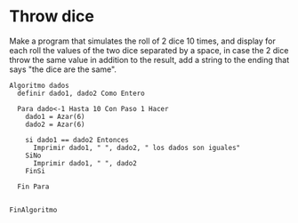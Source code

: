 # Throw dice

Make a program that simulates the roll of 2 dice 10 times, and display for each roll the values of the two dice separated by a space, in case the 2 dice throw the same value in addition to the result, add a string to the ending that says "the dice are the same".

    Algoritmo dados
      definir dado1, dado2 Como Entero

      Para dado<-1 Hasta 10 Con Paso 1 Hacer
        dado1 = Azar(6)
        dado2 = Azar(6)

        si dado1 == dado2 Entonces
          Imprimir dado1, " ", dado2, " los dados son iguales"
        SiNo
          Imprimir dado1, " ", dado2
        FinSi

      Fin Para


    FinAlgoritmo
